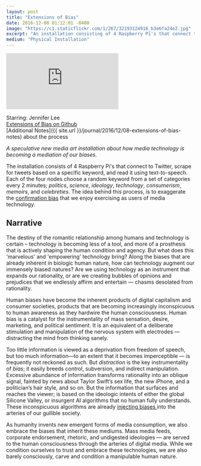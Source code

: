 ```yaml
---
layout: post
title: "Extensions of Bias"
date: 2016-12-08 01:12:01 -0400
image: "https://c1.staticflickr.com/1/267/32193124916_b3e6fa24e2.jpg"
excerpt: "An installation consisting of 4 Raspberry Pi's that connect to Twitter. A speculative new media art installation on bias and media technology."
medium: "Physical Installation"
---
```


<iframe src="https://player.vimeo.com/video/195355551/?color=9CBEF2" frameborder="0" webkitallowfullscreen mozallowfullscreen allowfullscreen></iframe>

Starring: Jennifer Lee  
[Extensions of Bias on Github](https://github.com/mbrav/bias)  
[Additional Notes]({{ site.url }}/journal/2016/12/08-extensions-of-bias-notes) about the process

*A speculative new media art installation about how media technology is becoming a mediation of our biases.*

The installation consists of 4 Raspberry Pi's that connect to Twitter, scrape for tweets based on a specific keyword, and read it using text-to-speech. Each of the four nodes choose a random keyword from a set of categories every 2 minutes; *politics*, *science*, *ideology*, *technology*, *consumerism*, *memoirs*, and *celebreties*. The idea behind this process, is to exaggerate the [confirmation bias](https://en.wikipedia.org/wiki/Confirmation_bias) that we enjoy exercising as users of media technology.  

## Narrative

The destiny of the romantic relationship among humans and technology is certain – technology is becoming less of a tool, and more of a prosthesis that is actively shaping the human condition and agency. But what does this 'marvelous' and 'empowering' technology bring? Along the biases that are already inherent in biologic human nature, how can technology augment our immensely biased natures? Are we using technology as an instrument that expands our rationality, or are we creating bubbles of opinions and prejudices that we endlessly affirm and entertain — chasms desolated from rationality.

Human biases have become the inherent products of digital capitalism and consumer societies, products that are becoming increasingly inconspicuous to human awareness as they hardwire the human consciousness. Human bias is a catalyst for the instrumentality of mass sensation, desire, marketing, and political sentiment. It is an equivalent of a deliberate stimulation and manipulation of the nervous system with electrodes — distracting the mind from thinking sanely.

Too little information is viewed as a deprivation from freedom of speech, but too much information—to an extent that it becomes imperceptible — is frequently not reckoned as such. But _distraction_ is the key instrumentality of *bias*; it easily breeds control, subversion, and indirect manipulation. Excessive abundance of information transforms rationality into an oblique signal, fainted by news about Taylor Swift’s sex life, the new iPhone, and a politician’s hair style, and so on. But the information that surfaces and reaches the viewer; is based on the ideologic intents of either the global Silicone Valley, or insurgent AI algorithms that no human fully understands. These inconspicuous algorithms are already [injecting biases ](https://www.technologyreview.com/s/608248/biased-algorithms-are-everywhere-and-no-one-seems-to-care/) into the arteries of our gullible society.  

As humanity invents new emergent forms of media consumption, we also embrace the biases that inherit these mediums. Mass media feeds, corporate endorsement, rhetoric, and undigested ideologies — are served to the human consciousness through the arteries of digital media. While we condition ourselves to trust and embrace these technologies, we are also barely consciously, carve and condition a manipulable human nature.
